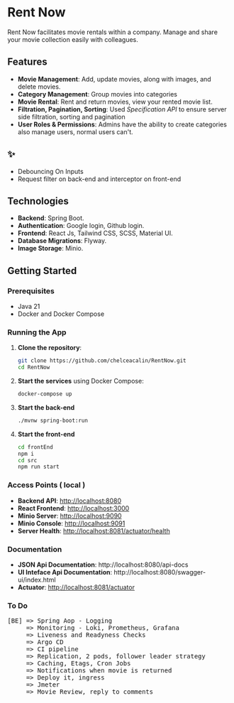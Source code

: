 # Rent Now

Rent Now facilitates movie rentals within a company. Manage and share your movie collection easily with colleagues.

## Features

- **Movie Management**: Add, update movies, along with images, and delete movies.
- **Category Management**: Group movies into categories
- **Movie Rental**: Rent and return movies, view your rented movie list.
- **Filtration, Pagination, Sorting**: Used *Specification API* to ensure server side filtration, sorting and pagination
- **User Roles & Permissions**: Admins have the ability to create categories also manage users, normal users can't.

## ✨

- Debouncing On Inputs
- Request filter on back-end and interceptor on front-end

## Technologies

- **Backend**: Spring Boot.
- **Authentication**: Google login, Github login.
- **Frontend**: React Js, Tailwind CSS, SCSS, Material UI.
- **Database Migrations**: Flyway.
- **Image Storage**: Minio.

## Getting Started

### Prerequisites

- Java 21
- Docker and Docker Compose

### Running the App

1. **Clone the repository**:
    ```bash
    git clone https://github.com/chelceacalin/RentNow.git
    cd RentNow
    ```

2. **Start the services** using Docker Compose:
    ```bash
    docker-compose up
    ```
   
3. **Start the back-end**
     ```bash
    ./mvnw spring-boot:run
    ```

4. **Start the front-end**
     ```bash
    cd frontEnd
    npm i
    cd src
    npm run start
    ```

### Access Points ( local )

- **Backend API**: [http://localhost:8080](http://localhost:8080)
- **React Frontend**: [http://localhost:3000](http://localhost:3000)
- **Minio Server**: [http://localhost:9090](http://localhost:9090)
- **Minio Console**: [http://localhost:9091](http://localhost:9091)
- **Server Health**: [http://localhost:8081/actuator/health](http://localhost:8081/actuator/health)

### Documentation

- **JSON Api Documentation**: http://localhost:8080/api-docs
- **UI Inteface Api Documentation**: http://localhost:8080/swagger-ui/index.html
- **Actuator**: [http://localhost:8081/actuator](http://localhost:8081/actuator)


### To Do
<pre>
[BE] => Spring Aop - Logging
     => Monitoring - Loki, Prometheus, Grafana
     => Liveness and Readyness Checks
     => Argo CD
     => CI pipeline
     => Replication, 2 pods, follower leader strategy
     => Caching, Etags, Cron Jobs
     => Notifications when movie is returned
     => Deploy it, ingress
     => Jmeter
     => Movie Review, reply to comments
    
</pre>
